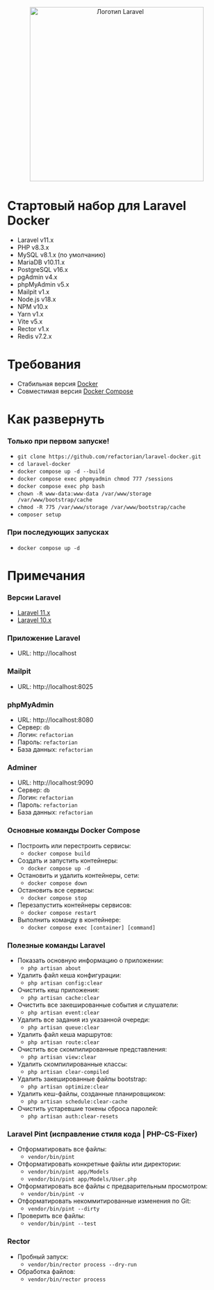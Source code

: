 <p align="center"><a href="https://laravel.com" target="_blank"><img src="https://raw.githubusercontent.com/laravel/art/master/logo-lockup/5%20SVG/2%20CMYK/1%20Full%20Color/laravel-logolockup-cmyk-red.svg" width="400" alt="Логотип Laravel"></a></p>

# Стартовый набор для Laravel Docker
- Laravel v11.x
- PHP v8.3.x
- MySQL v8.1.x (по умолчанию)
- MariaDB v10.11.x
- PostgreSQL v16.x
- pgAdmin v4.x
- phpMyAdmin v5.x
- Mailpit v1.x
- Node.js v18.x
- NPM v10.x
- Yarn v1.x
- Vite v5.x
- Rector v1.x
- Redis v7.2.x

# Требования
- Стабильная версия [Docker](https://docs.docker.com/engine/install/)
- Совместимая версия [Docker Compose](https://docs.docker.com/compose/install/#install-compose)

# Как развернуть

### Только при первом запуске!
- `git clone https://github.com/refactorian/laravel-docker.git`
- `cd laravel-docker`
- `docker compose up -d --build`
- `docker compose exec phpmyadmin chmod 777 /sessions`
- `docker compose exec php bash`
- `chown -R www-data:www-data /var/www/storage /var/www/bootstrap/cache`
- `chmod -R 775 /var/www/storage /var/www/bootstrap/cache`
- `composer setup`

### При последующих запусках
- `docker compose up -d`

# Примечания

### Версии Laravel
- [Laravel 11.x](https://github.com/refactorian/laravel-docker/tree/main)
- [Laravel 10.x](https://github.com/refactorian/laravel-docker/tree/laravel_10x)

### Приложение Laravel
- URL: http://localhost

### Mailpit
- URL: http://localhost:8025

### phpMyAdmin
- URL: http://localhost:8080
- Сервер: `db`
- Логин: `refactorian`
- Пароль: `refactorian`
- База данных: `refactorian`

### Adminer
- URL: http://localhost:9090
- Сервер: `db`
- Логин: `refactorian`
- Пароль: `refactorian`
- База данных: `refactorian`

### Основные команды Docker Compose
- Построить или перестроить сервисы:
  - `docker compose build`
- Создать и запустить контейнеры:
  - `docker compose up -d`
- Остановить и удалить контейнеры, сети:
  - `docker compose down`
- Остановить все сервисы:
  - `docker compose stop`
- Перезапустить контейнеры сервисов:
  - `docker compose restart`
- Выполнить команду в контейнере:
  - `docker compose exec [container] [command]`

### Полезные команды Laravel
- Показать основную информацию о приложении:
  - `php artisan about`
- Удалить файл кеша конфигурации:
  - `php artisan config:clear`
- Очистить кеш приложения:
  - `php artisan cache:clear`
- Очистить все закешированные события и слушатели:
  - `php artisan event:clear`
- Удалить все задания из указанной очереди:
  - `php artisan queue:clear`
- Удалить файл кеша маршрутов:
  - `php artisan route:clear`
- Очистить все скомпилированные представления:
  - `php artisan view:clear`
- Удалить скомпилированные классы:
  - `php artisan clear-compiled`
- Удалить закешированные файлы bootstrap:
  - `php artisan optimize:clear`
- Удалить кеш-файлы, созданные планировщиком:
  - `php artisan schedule:clear-cache`
- Очистить устаревшие токены сброса паролей:
  - `php artisan auth:clear-resets`

### Laravel Pint (исправление стиля кода | PHP-CS-Fixer)
- Отформатировать все файлы:
  - `vendor/bin/pint`
- Отформатировать конкретные файлы или директории:
  - `vendor/bin/pint app/Models`
  - `vendor/bin/pint app/Models/User.php`
- Отформатировать все файлы с предварительным просмотром:
  - `vendor/bin/pint -v`
- Отформатировать некоммитированные изменения по Git:
  - `vendor/bin/pint --dirty`
- Проверить все файлы:
  - `vendor/bin/pint --test`

### Rector
- Пробный запуск:
  - `vendor/bin/rector process --dry-run`
- Обработка файлов:
  - `vendor/bin/rector process`
